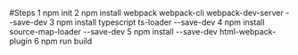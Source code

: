 #Steps
1 npm init
2 npm install webpack webpack-cli webpack-dev-server --save-dev
3 npm install typescript ts-loader --save-dev
4 npm install source-map-loader --save-dev
5 npm install --save-dev html-webpack-plugin
6 npm run build